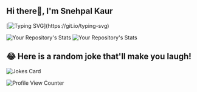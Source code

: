 ## Hi there👋, I'm Snehpal Kaur

[![Typing SVG](https://readme-typing-svg.demolab.com?font=Outfit&pause=1000&color=2AF743&background=FFF5B800&width=435&lines=I+am+currently+expanding+my+knowledge%F0%9F%98%8A;Stay+tuned!)](https://git.io/typing-svg)


![Your Repository's Stats](https://github-readme-stats.vercel.app/api?username=snehpalkaur&show_icons=true&theme=blue-green) ![Your Repository's Stats](https://github-readme-stats.vercel.app/api/top-langs/?username=snehpalkaur&theme=blue-green) 




<!--![Your Repository's Stats](https://github-readme-stats.vercel.app/api?username=snehpalkaur&show_icons=true&theme=blue-green)

![Your Repository's Stats](https://github-readme-stats.vercel.app/api/top-langs/?username=snehpalkaur&theme=blue-green)

<!--![GitHub Contributors Image](https://contrib.rocks/image?repo=terraform-beginner-bootcamp-2023)-->

## 😂 Here is a random joke that'll make you laugh!
![Jokes Card](https://readme-jokes.vercel.app/api)

![Profile View Counter](https://komarev.com/ghpvc/?username=snehpalkaur)


<!--- ![Hits](https://hitcounter.pythonanywhere.com/count/tag.svg?url = snehpalkaur/terraform-beginner-bootcamp-2023)-->

<!---
<p align="center">
  <a href="https://skillicons.dev">
    <img src="https://skillicons.dev/icons?i=git,kubernetes,docker,c,java,vim&theme=dark" />
  </a>
</p>
-->
